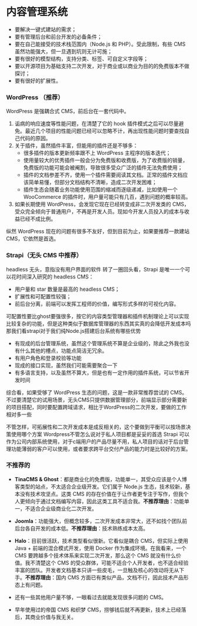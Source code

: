 # 内容管理系统

* 要解决一键式建站的需求；
* 要有管理后台和前台开发的必备条件；
* 要在自己能接受的技术栈范围内（Node.js 和 PHP）。受此限制，有些 CMS 虽然功能强大，但一旦遇到坑则无计可施；
* 要有很好的模型结构，支持分类、标签、可自定义字段等；
* 要以开源项目为基础支持二次开发，对于商业或以商业为目的的免费版本不做探讨；
* 要有很好的扩展性。

### WordPress （推荐）

WordPress 是强耦合式 CMS，前后台在一套代码中。
1. 诟病的响应速度等性能问题，在清楚了它的 hook 插件模式之后可以尽量避免。最近几个项目的性能问题已经可以忽略不计，再出现性能问题时要查找自己代码的原因。
2. 关于插件，虽然插件丰富，但能用的插件还是不够多：
   * 很多插件的版本更新频率跟不上 WordPress 主程序的版本迭代；
   * 使用量较大的优秀插件一般会分为免费版和收费版，为了收费版的销量，免费版的功能可能会被阉割，导致很多受众广泛的插件无法免费使用；
   * 插件的文档参差不齐，使用一个插件需要阅读其文档。正常的插件文档应该简单易懂，但部分文档结构不清晰，造成二次开发困难；
   * 插件生态会随着业务功能使用范围的缩减而逐级递减，比如使用一个 WooCommerce 的插件时，用户量可能只有几百，遇到问题的概率较高。
3. 如果长期使用 WordPress，会发现它现在已经转变成非二次开发类的 CMS，受众完全倾向于普通用户，不再是开发人员。现如今开发人员投入的成本与收益已经不成比例。

纵然 WordPress 现在的问题有很多不友好，但到目前为止，如果要推荐一款建站 CMS，它依然是首选。

### Strapi（无头 CMS 中推荐）
headless 无头，意指没有用户界面的软件
转了一圈回头看，Strapi 是唯一一个可以花时间深入研究的 headless CMS：
* 用户量和 star 数量是最高的 headless CMS；
* 扩展性和可配置性较强；
* 前后台分离，前端可以发挥工程师的价值，编写形式多样的可视化内容。

可配置性要比ghost要强很多，按它的内容类型管理器和插件机制理论上可以实现比较复杂的功能，但是这种类似于数据库管理器的东西其实真的会降低开发成本吗
那我们看strapi对于我们纯Node.js搭建后台系统有哪些优势
* 有现成的后台管理系统，虽然这个管理系统不算是企业级的，除此之外我也没有什么其他的槽点，功能点简洁无冗余。
* 有用户角色和登录校验等功能
* 现成的接口实现，虽然我们可能需要聚合一下
* 有多语言支持，以及虽然不算大，但是也有一定作用的插件系统，可以节省开发时间

综合看，如果受够了 WordPress 生态的问题，这是一款非常推荐尝试的 CMS。
不过要清楚它的试用场景，无头CMS只提供数据管理部分，前端显示部分需要新的项目搭配，同时要配置跨域请求，相比于WordPress的二次开发，要做的工作相对多一些


不管怎样，可拓展性和二次开发成本是成反相关的，这个要做到平衡可以按场景决策使用哪个方案
Wordpress不管怎么说对于私人项目都是妥妥的首选
Strapi 可以作为公司内部系统使用，对于c端用户的产品尽量不用，私人项目的话对于后台管理功能薄弱的客户可以使用，或者要求跨平台交付产品的能力时是比较好的方案。

### 不推荐的

* **TinaCMS & Ghost**：都是商业化的免费版，功能单一，其受众应该是个人博客类型的站点，不太适合企业级开发。它们属于 Node.js 生态，技术较新，基本没有技术攻坚点。这类 CMS 的存在价值在于让作者更专注于写作，但我个人更倾向于通过文档编写内容，因此这类工具不适合我。**不推荐理由**：功能单一，不适合企业级商业化二次开发。

* **Joomla**：功能强大，但概念较多，二次开发成本非常大，还不如找个团队前后台各自开发的成本低。**不推荐理由**：技术熟练成本太高。

* **Halo**：目前很活跃，技术类型看似很新。它看似是耦合 CMS，但实际上使用 Java + 前端的混合模式开发，使用 Docker 作为集成环境。在我看来，一个 CMS 要跨越多个技术体系来实现二次开发，那么这个 CMS 就没有什么价值。我不清楚这个 CMS 的受众群体，可能不适合个人开发者，也不适合经验丰富的团队。开发者文档基本只讲一些皮毛，一旦触及核心的改动将无从下手。**不推荐理由**：国内 CMS 方面已有类似产品，文档不行，因此技术产品形态上有问题。

* 还有一些其他用户量不够，一眼看过去就能发现很多问题的 CMS。
* 早年使用过的帝国 CMS 和织梦 CMS，捞够钱后就不再更新，技术上已经落后，其商业价值与我无关。
